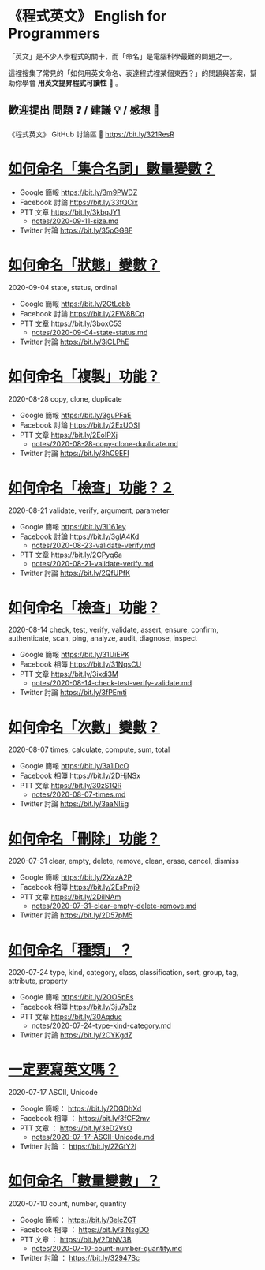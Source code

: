 # 《程式英文》 English for Programmers

「英文」是不少人學程式的關卡，而「命名」是電腦科學最難的問題之一。

這裡搜集了常見的「如何用英文命名、表達程式裡某個東西？」的問題與答案，幫助你學會 **用英文提昇程式可讀性** 🔎 。

## 歡迎提出 問題 ❓ / 建議 💡 / 感想 💭

《程式英文》 GitHub 討論區 💬 https://bit.ly/321ResR

# [如何命名「集合名詞」數量變數？]()

* Google 簡報 https://bit.ly/3m9PWDZ
* Facebook 討論 https://bit.ly/33fQCix
* PTT 文章 https://bit.ly/3kbqJY1
  * [notes/2020-09-11-size.md](notes/2020-09-11-size.md)
* Twitter 討論 https://bit.ly/35pGG8F

# [如何命名「狀態」變數？](https://bit.ly/2GtLobb)

2020-09-04 state, status, ordinal

* Google 簡報 https://bit.ly/2GtLobb
* Facebook 討論 https://bit.ly/2EW8BCq
* PTT 文章 https://bit.ly/3boxC53
  * [notes/2020-09-04-state-status.md](notes/2020-09-04-state-status.md)
* Twitter 討論 https://bit.ly/3jCLPhE

# [如何命名「複製」功能？](https://bit.ly/3guPFaE)

2020-08-28 copy, clone, duplicate

* Google 簡報 https://bit.ly/3guPFaE
* Facebook 討論 https://bit.ly/2ExUOSl
* PTT 文章 https://bit.ly/2EoIPXj
  * [notes/2020-08-28-copy-clone-duplicate.md](notes/2020-08-28-copy-clone-duplicate.md)
* Twitter 討論 https://bit.ly/3hC9EFI

# [如何命名「檢查」功能？２](https://bit.ly/3l161ey)

2020-08-21 validate, verify, argument, parameter

* Google 簡報 https://bit.ly/3l161ey
* Facebook 討論 https://bit.ly/3glA4Kd
  * [notes/2020-08-23-validate-verify.md](notes/2020-08-23-validate-verify.md)
* PTT 文章 https://bit.ly/2CPyq6a
  * [notes/2020-08-21-validate-verify.md](notes/2020-08-21-validate-verify.md)
* Twitter 討論 https://bit.ly/2QfUPfK

# [如何命名「檢查」功能？](https://bit.ly/31UiEPK)

2020-08-14 check, test, verify, validate, assert, ensure, confirm,
authenticate, scan, ping, analyze, audit, diagnose, inspect

* Google 簡報 https://bit.ly/31UiEPK
* Facebook 相簿 https://bit.ly/31NqsCU
* PTT 文章 https://bit.ly/3ixdi3M
  * [notes/2020-08-14-check-test-verify-validate.md](notes/2020-08-14-check-test-verify-validate.md)
* Twitter 討論 https://bit.ly/3fPEmti

# [如何命名「次數」變數？](https://bit.ly/3a1lDcO)

2020-08-07 times, calculate, compute, sum, total

* Google 簡報 https://bit.ly/3a1lDcO
* Facebook 相簿 https://bit.ly/2DHjNSx
* PTT 文章 https://bit.ly/30zS1QR
  * [notes/2020-08-07-times.md](notes/2020-08-07-times.md)
* Twitter 討論 https://bit.ly/3aaNlEg

# [如何命名「刪除」功能？](https://bit.ly/2XazA2P)

2020-07-31 clear, empty, delete, remove, clean, erase, cancel, dismiss

* Google 簡報 https://bit.ly/2XazA2P
* Facebook 相簿 https://bit.ly/2EsPmj9
* PTT 文章 https://bit.ly/2DilNAm
  * [notes/2020-07-31-clear-empty-delete-remove.md](notes/2020-07-31-clear-empty-delete-remove.md)
* Twitter 討論 https://bit.ly/2D57pM5

# [如何命名「種類」？](https://bit.ly/2OOSpEs)

2020-07-24 type, kind, category, class, classification, sort, group,
tag, attribute, property

* Google 簡報 https://bit.ly/2OOSpEs
* Facebook 相簿 https://bit.ly/3ju7sBz
* PTT 文章 https://bit.ly/30Aqduc
  * [notes/2020-07-24-type-kind-category.md](notes/2020-07-24-type-kind-category.md)
* Twitter 討論 https://bit.ly/2CYKgdZ

# [一定要寫英文嗎？](https://bit.ly/2DGDhXd)

2020-07-17 ASCII, Unicode

* Google 簡報： https://bit.ly/2DGDhXd
* Facebook 相簿 ： https://bit.ly/3fCF2mv
* PTT 文章 ： https://bit.ly/3eD2VsO
  * [notes/2020-07-17-ASCII-Unicode.md](notes/2020-07-17-ASCII-Unicode.md)
* Twitter 討論 ： https://bit.ly/2ZGtY2l

# [如何命名「數量變數」？](https://bit.ly/3elcZGT)

2020-07-10 count, number, quantity

* Google 簡報： https://bit.ly/3elcZGT
* Facebook 相簿 ： https://bit.ly/3iNsgDO
* PTT 文章 ： https://bit.ly/2DtNV3B
  * [notes/2020-07-10-count-number-quantity.md](notes/2020-07-10-count-number-quantity.md)
* Twitter 討論 ： https://bit.ly/32947Sc
